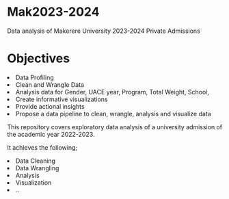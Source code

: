 # Mak2023-2024

Data analysis of Makerere University 2023-2024 Private Admissions

# Objectives
<li>Data Profiling</li>
<li>Clean and Wrangle Data</li>
<li>Analysis data for Gender, UACE year, Program, Total Weight, School, </li>
<li>Create informative visualizations</li>
<li>Provide actional insights</li>
<li>Propose a data pipeline to clean, wrangle, analysis and visualize data</li>



This repository covers exploratory data analysis of a university admission of the academic year 2022-2023.

It achieves the following;
<li>Data Cleaning</li>
<li>Data Wrangling</li>
<li>Analysis</li>
<li>Visualization</li>
<li>..</li>
